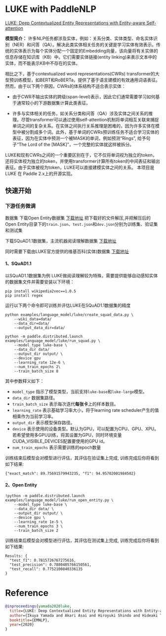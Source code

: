 # LUKE with PaddleNLP

[LUKE: Deep Contextualized Entity Representations with Entity-aware Self-attention](https://arxiv.org/abs/2010.01057)

**模型简介：**
许多NLP任务都涉及实体，例如：关系分类、实体类型、命名实体识别（NER）和问答（QA）。解决此类实体相关任务的关键是学习实体有效表示。传统的实体表示为每个实体分配一个固定的Embedding向量，该向量将有关实体的信息存储在知识库（KB）中。它们需要实体链接(entity linking)来表示文本中的实体，而不能表示KB中不存在的实体。

相比之下，基于contextualized word representations(CWRs) transformer的大型预训练模型，如BERT和RoBERTa，提供了基于语言建模的有效通用词语表征。然而，由于以下两个原因，CWRs的体系结构不适合表示实体：

- 由于CWR不输出实体的跨级(span-level)表示，因此它们通常需要学习如何基于通常较小的下游数据集计算此类表征。

- 许多与实体相关的任务，如关系分类和问答（QA）涉及实体之间关系的推理。尽管transformer可以通过使用self-attention机制将单词相互关联来捕捉单词之间的复杂关系。在实体之间执行关系推理是困难的，因为许多实体在模型中被分割成多个词。此外，基于单词的CWRs预训练任务不适合学习实体的表征，因为在实体中预测一个被MASK的单词，例如预测“Rings”, 给予句子“The Lord of the [MASK]”，一个完整的实体就这样被拆分。

LUKE和现有CWRs之间的一个重要区别在于，它不仅将单词视为独立的token，还将实体视为独立的token，并使用transformer计算所有token的中间表征和输出表征。由于实体被视为token，LUKE可以直接建模实体之间的关系。
本项目是 LUKE 在 Paddle 2.x上的开源实现。

## 快速开始

### 下游任务微调

数据集
下载Open Entity数据集
[下载地址](https://cloud.tsinghua.edu.cn/f/6ec98dbd931b4da9a7f0/)
把下载好的文件解压,并把解压后的Open Entity目录下的`train.json`、`test.json`和`dev.json`分别为训练集、验证集和测试集

下载SQuAD1.1数据集，主流机器阅读理解数据集
[下载地址](https://data.deepai.org/squad1.1.zip)

同时需要下载由LUKE官方提供的维基百科(实体)数据集
[下载地址](https://drive.google.com/file/d/129tDJ3ev6IdbJiKOmO6GTgNANunhO_vt/view)

#### 1、SQuAD1.1
以SQuAD1.1数据集为例
LUKE做阅读理解较为特殊，需要提供能够自动感知实体的数据集文件并需要安装以下环境：

```shell
pip install wikipedia2vec==1.0.5
pip install regex
```

运行以下两个命令即可训练并评估LUKE在SQuAD1.1数据集的精度

```shell
python examples/language_model/luke/create_squad_data.py \
    --wiki_data=data/
    --data_dir=data/
    --output_data_dir=data/

python -m paddle.distributed.launch examples/language_model/luke/run_squad.py \
    --model_type luke-base \
    --data_dir data/
    --output_dir output/ \
    --device gpu
    --learning_rate 12e-6 \
    --num_train_epochs 2\
    --train_batch_size 8
```
其中参数释义如下：
- `model_type` 指示了模型类型，当前支持`luke-base`和`luke-large`模型。
- `data_dir` 数据集路径。
- `train_batch_size` 表示每次迭代**每张卡**上的样本数目。
- `learning_rate` 表示基础学习率大小，将于learning rate scheduler产生的值相乘作为当前学习率。
- `output_dir` 表示模型保存路径。
- `device` 表示使用的设备类型。默认为GPU，可以配置为CPU、GPU、XPU。若希望使用多GPU训练，将其设置为GPU，同时环境变量CUDA_VISIBLE_DEVICES配置要使用的GPU id。
- `num_train_epochs` 表示需要训练的epoch数量

训练结束后模型会对模型进行评估，其评估在验证集上完成, 训练完成后你将看到如下结果:
```text
{"exact_match": 89.75691579943235, "f1": 94.95702001984502}
```

#### 2、Open Entity

```shell
!python -m paddle.distributed.launch examples/language_model/luke/run_open_entity.py \
    --model_type luke-base \
    --data_dir data/ \
    --output_dir output/ \
    --device gpu \
    --learning_rate 1e-5 \
    --num_train_epochs 3 \
    --train_batch_size 2
```
训练结束后模型会对模型进行评估，其评估在测试集上完成, 训练完成后你将看到如下结果:
```text
Results: {
  "test_f1": 0.7815726767275616,
  "test_precision": 0.7880405766150561,
  "test_recall": 0.7752100840336135
}
```


# Reference

```bibtex
@inproceedings{yamada2020luke,
  title={LUKE: Deep Contextualized Entity Representations with Entity-aware Self-attention},
  author={Ikuya Yamada and Akari Asai and Hiroyuki Shindo and Hideaki Takeda and Yuji Matsumoto},
  booktitle={EMNLP},
  year={2020}
}
```
